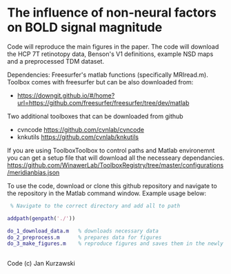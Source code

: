 # The influence of non-neural factors on BOLD signal magnitude
Code will reproduce the main figures in the paper.
The code will download the HCP 7T retinotopy data, Benson's V1 definitions, example NSD maps and a preprocessed TDM dataset. 

Dependencies:
Freesurfer's matlab functions (specifically MRIread.m). Toolbox comes with freesurfer
but can be also downloaded from:
* https://downgit.github.io/#/home?url=https://github.com/freesurfer/freesurfer/tree/dev/matlab

Two additional toolboxes that can be downloaded from github

* cvncode https://github.com/cvnlab/cvncode
* knkutils https://github.com/cvnlab/knkutils

If you are using ToolboxToolbox to control paths and Matlab environemnt you can get a setup file that will download all the necesseary dependancies.
https://github.com/WinawerLab/ToolboxRegistry/tree/master/configurations/meridianbias.json


To use the code, download or clone this github repository and navigate to the repository in the Matlab command window.
Example usage below:

``` Matlab
 % Navigate to the correct directory and add all to path

addpath(genpath('./'))

do_1_download_data.m   % downloads necessary data
do_2_preprocess.m      % prepares data for figures
do_3_make_figures.m    % reproduce figures and saves them in the newly created "figures" directory
 
``` 
 
 
Code (c) Jan Kurzawski

